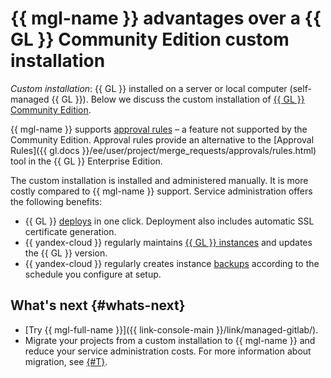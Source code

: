 # {{ mgl-name }} advantages over a {{ GL }} Community Edition custom installation

_Custom installation_: {{ GL }} installed on a server or local computer (self-managed {{ GL }}). Below we discuss the custom installation of [{{ GL }} Community Edition](https://about.gitlab.com/install/ce-or-ee/).

{{ mgl-name }} supports [approval rules](approval-rules.md) – a feature not supported by the Community Edition. Approval rules provide an alternative to the [Approval Rules]({{ gl.docs }}/ee/user/project/merge_requests/approvals/rules.html) tool in the {{ GL }} Enterprise Edition.

The custom installation is installed and administered manually. It is more costly compared to {{ mgl-name }} support. Service administration offers the following benefits:

* {{ GL }} [deploys](../operations/instance/instance-create.md) in one click. Deployment also includes automatic SSL certificate generation.
* {{ yandex-cloud }} regularly maintains [{{ GL }} instances](index.md#instance) and updates the {{ GL }} version.
* {{ yandex-cloud }} regularly creates instance [backups](backup.md) according to the schedule you configure at setup.

## What's next {#whats-next}

* [Try {{ mgl-full-name }}]({{ link-console-main }}/link/managed-gitlab/).
* Migrate your projects from a custom installation to {{ mgl-name }} and reduce your service administration costs. For more information about migration, see [{#T}](migration.md).
